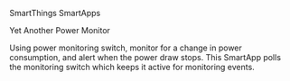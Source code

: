 SmartThings SmartApps

Yet Another Power Monitor

  Using power monitoring switch, monitor for a change in power consumption, and alert when the power draw stops.
  This SmartApp polls the monitoring switch which keeps it active for monitoring events.


